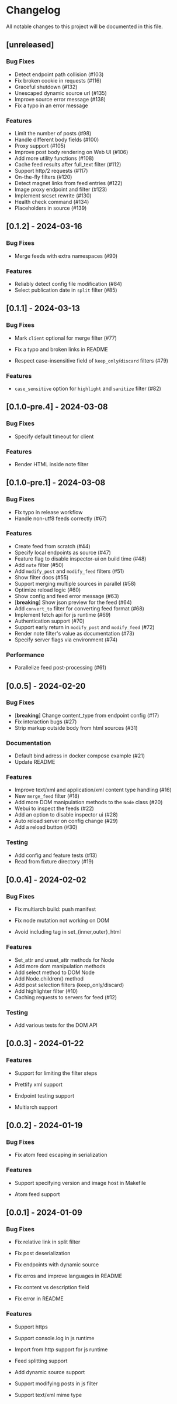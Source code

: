 # Changelog

All notable changes to this project will be documented in this file.

## [unreleased]

### Bug Fixes

- Detect endpoint path collision (#103)
- Fix broken cookie in requests (#116)
- Graceful shutdown (#132)
- Unescaped dynamic source url (#135)
- Improve source error message (#138)
- Fix a typo in an error message


### Features

- Limit the number of posts (#98)
- Handle different body fields (#100)
- Proxy support (#105)
- Improve post body rendering on Web UI (#106)
- Add more utility functions (#108)
- Cache feed results after full_text filter (#112)
- Support http/2 requests (#117)
- On-the-fly filters (#120)
- Detect magnet links from feed entries (#122)
- Image proxy endpoint and filter (#123)
- Implement srcset rewrite (#130)
- Health check command (#134)
- Placeholders in source (#139)

## [0.1.2] - 2024-03-16

### Bug Fixes

- Merge feeds with extra namespaces (#90)

### Features

- Reliably detect config file modification (#84)
- Select publication date in `split` filter (#85)

## [0.1.1] - 2024-03-13

### Bug Fixes

- Mark `client` optional for merge filter (#77)
- Fix a typo and broken links in README

- Respect case-insensitive field of `keep_only`/`discard` filters (#79)

### Features

- `case_sensitive` option for `highlight` and `sanitize` filter (#82)

## [0.1.0-pre.4] - 2024-03-08

### Bug Fixes

- Specify default timeout for client

### Features

- Render HTML inside note filter

## [0.1.0-pre.1] - 2024-03-08

### Bug Fixes

- Fix typo in release workflow
- Handle non-utf8 feeds correctly (#67)

### Features

- Create feed from scratch (#44)
- Specify local endpoints as source (#47)
- Feature flag to disable inspector-ui on build time (#48)
- Add `note` filter (#50)
- Add `modify_post` and `modify_feed` filters (#51)
- Show filter docs (#55)
- Support merging multiple sources in parallel (#58)
- Optimize reload logic (#60)
- Show config and feed error message (#63)
- [**breaking**] Show json preview for the feed (#64)
- Add `convert_to` filter for converting feed format (#68)
- Implement fetch api for js runtime (#69)
- Authentication support (#70)
- Support early return in `modify_post` and `modify_feed` (#72)
- Render note filter's value as documentation (#73)
- Specify server flags via environment (#74)

### Performance

- Parallelize feed post-processing (#61)

## [0.0.5] - 2024-02-20

### Bug Fixes

- [**breaking**] Change content_type from endpoint config (#17)
- Fix interaction bugs (#27)
- Strip markup outside body from html sources (#31)

### Documentation

- Default bind adress in docker compose example (#21)
- Update README

### Features

- Improve text/xml and application/xml content type handling (#16)
- New `merge_feed` filter (#18)
- Add more DOM manipulation methods to the `Node` class (#20)
- Webui to inspect the feeds (#22)
- Add an option to disable inspector ui (#28)
- Auto reload server on config change (#29)
- Add a reload button (#30)

### Testing

- Add config and feature tests (#13)
- Read from fixture directory (#19)

## [0.0.4] - 2024-02-02

### Bug Fixes

- Fix multiarch build: push manifest

- Fix node mutation not working on DOM
- Avoid including <html> tag in set_{inner,outer}_html

### Features

- Set_attr and unset_attr methods for Node
- Add more dom manipulation methods
- Add select method to DOM Node
- Add Node.children() method
- Add post selection filters (keep_only/discard)
- Add highlighter filter (#10)
- Caching requests to servers for feed (#12)

### Testing

- Add various tests for the DOM API

## [0.0.3] - 2024-01-22

### Features

- Support for limiting the filter steps

- Prettify xml support

- Endpoint testing support

- Multiarch support


## [0.0.2] - 2024-01-19

### Bug Fixes

- Fix atom feed escaping in serialization


### Features

- Support specifying version and image host in Makefile

- Atom feed support


## [0.0.1] - 2024-01-09

### Bug Fixes

- Fix relative link in split filter

- Fix post deserialization

- Fix endpoints with dynamic source

- Fix erros and improve languages in README

- Fix content vs description field

- Fix error in README


### Features

- Support https

- Support console.log in js runtime

- Import from http support for js runtime

- Feed splitting support

- Add dynamic source support

- Support modifying posts in js filter

- Support text/xml mime type


